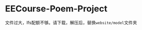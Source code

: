 # EECourse-Poem-Project

文件过大，lfs配额不够。请下载[](https://jbox.sjtu.edu.cn/l/Ou6Hl0)，解压后，替换`website/model`文件夹 

